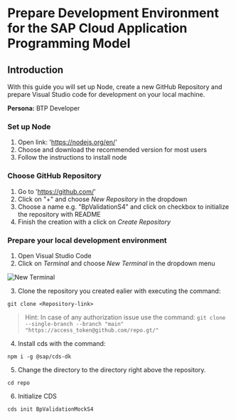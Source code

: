 # Prepare Development Environment for the SAP Cloud Application Programming Model

## Introduction

With this guide you will set up Node, create a new GitHub Repository and prepare Visual Studio code for development on your local machine. 

**Persona:** BTP Developer

### Set up Node

1.	Open link: 'https://nodejs.org/en/'
2.	Choose and download the recommended version for most users
3.	Follow the instructions to install node

### Choose GitHub Repository

1. Go to 'https://github.com/'
2. Click on "+" and choose *New Repository* in the dropdown
3. Choose a name e.g. "BpValidationS4" and click on checkbox to initialize the repository with README
4. Finish the creation with a click on *Create Repository*


### Prepare your local development environment

1.	Open Visual Studio Code	
2.	Click on *Terminal* and choose *New Terminal* in the dropdown menu
	
   ![New Terminal](././images/develop-application-1a.png)


3.	Clone the repository you created ealier with executing the command: 

```
git clone <Repository-link>
```

> Hint: In case of any authorization issue  use the command: ``` git clone --single-branch --branch "main" "https://access_token@github.com/repo.gt/" ```

4.	Install cds with the command: 

```
npm i -g @sap/cds-dk
```
5.	Change the directory to the directory right above the repository. 
```
cd repo
```

6.	Initialize CDS 
```
cds init BpValidationMockS4
```

